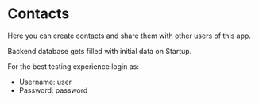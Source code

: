 # Contacts

Here you can create contacts and share them with other users of this app.

Backend database gets filled with initial data on Startup.

For the best testing experience login as:
* Username: user
* Password: password

